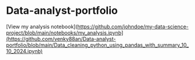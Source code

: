 # Data-analyst-portfolio

[View my analysis notebook](https://github.com/johndoe/my-data-science-project/blob/main/notebooks/my_analysis.ipynb](https://github.com/venky88an/Data-analyst-portfolio/blob/main/Data_cleaning_python_using_pandas_with_summary_10_10_2024.ipynb)
